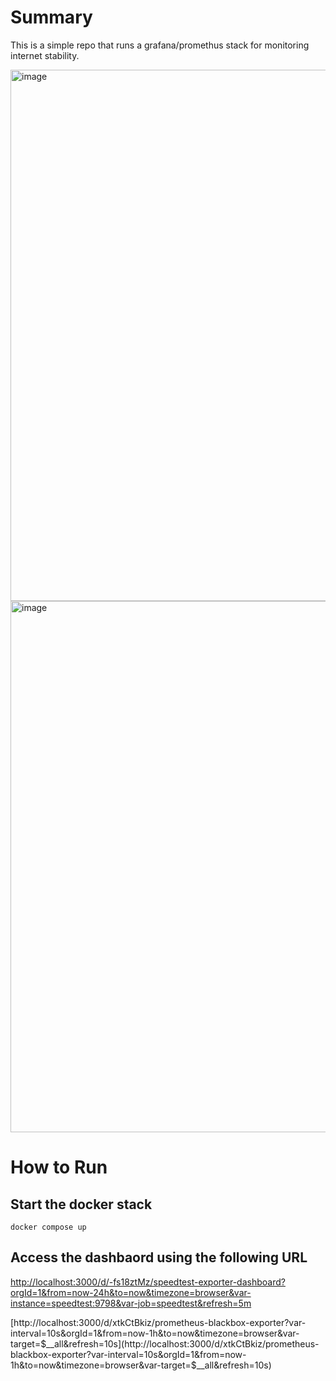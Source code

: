 # Summary
This is a simple repo that runs a grafana/promethus stack for monitoring internet stability. 

<img width="1533" height="850" alt="image" src="https://github.com/user-attachments/assets/c938822a-eaaf-4f88-b986-4101c2240037" />

<img width="1533" height="850" alt="image" src="https://github.com/user-attachments/assets/0510c3de-26cb-4f33-8f70-dadbe97b2df1" />


# How to Run
## Start the docker stack
```docker compose up```
## Access the dashbaord using the following URL
[http://localhost:3000/d/-fs18ztMz/speedtest-exporter-dashboard?orgId=1&from=now-24h&to=now&timezone=browser&var-instance=speedtest:9798&var-job=speedtest&refresh=5m](http://localhost:3000/d/-fs18ztMz/speedtest-exporter-dashboard?orgId=1&from=now-24h&to=now&timezone=browser&var-instance=speedtest:9798&var-job=speedtest&refresh=5m)

[http://localhost:3000/d/xtkCtBkiz/prometheus-blackbox-exporter?var-interval=10s&orgId=1&from=now-1h&to=now&timezone=browser&var-target=$__all&refresh=10s](http://localhost:3000/d/xtkCtBkiz/prometheus-blackbox-exporter?var-interval=10s&orgId=1&from=now-1h&to=now&timezone=browser&var-target=$__all&refresh=10s)
